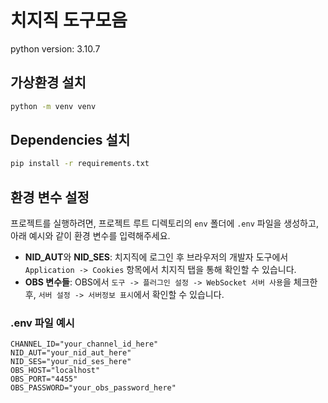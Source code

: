 # 치지직 도구모음

python version: 3.10.7
## 가상환경 설치

```sh
python -m venv venv
```

## Dependencies 설치

```sh
pip install -r requirements.txt
```

## 환경 변수 설정

프로젝트를 실행하려면, 프로젝트 루트 디렉토리의 `env` 폴더에 `.env` 파일을 생성하고, 아래 예시와 같이 환경 변수를 입력해주세요.

- **NID_AUT**와 **NID_SES**: 치지직에 로그인 후 브라우저의 개발자 도구에서 `Application -> Cookies` 항목에서 치지직 탭을 통해 확인할 수 있습니다.
- **OBS 변수들**: OBS에서 `도구 -> 플러그인 설정 -> WebSocket 서버 사용`을 체크한 후, `서버 설정 -> 서버정보 표시`에서 확인할 수 있습니다.

### .env 파일 예시

```env
CHANNEL_ID="your_channel_id_here"
NID_AUT="your_nid_aut_here"
NID_SES="your_nid_ses_here"
OBS_HOST="localhost"
OBS_PORT="4455"
OBS_PASSWORD="your_obs_password_here"
```
